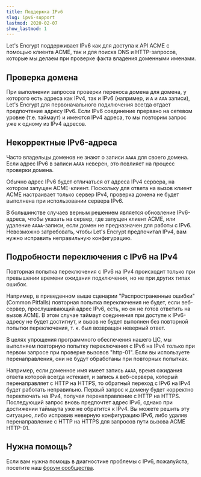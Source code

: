 ```yaml
---
title: Поддержка IPv6
slug: ipv6-support
lastmod: 2020-02-07
show_lastmod: 1
---
```



Let's Encrypt поддерживает IPv6 как для доступа к API ACME с помощью клиента ACME, так и для поиска DNS и HTTP-запросов, которые мы делаем при проверке факта владения доменными именами.

## Проверка домена

При выполнении запросов проверки переноса домена для домена, у которого есть адреса как IPv4, так и IPv6 (например, и `A` и `AAA` записи), Let's Encrypt для первоначального подключения всегда отдает предпочтение адресу IPv6. Если IPv6 соединение прервано на сетевом уровне (т.е. таймаут) и имеются IPv4 адреса, то мы повторим запрос уже к одному из IPv4 адресов.

## Некорректные IPv6-адреса

Часто владельцы доменов не знают о записи `AAAA` для своего домена. Если адрес IPv6 в записи `AAAA` неверен, это повлияет на процесс проверки домена.

Обычно адрес IPv6 будет отличаться от адреса IPv4 сервера, на котором запущен ACME-клиент. Поскольку для ответа на вызов клиент ACME настраивает только сервер IPv4, проверка домена не будет выполнена при использовании сервера IPv6.

В большинстве случаев верным решением является обновление IPv6-адреса, чтобы указать на сервер, где запущен клиент ACME, или удаление `AAAA`-записи, если домен не предназначен для работы с IPv6. Невозможно затребовать, чтобы Let's Encrypt предпочитал IPv4, вам нужно исправить неправильную конфигурацию.

## Подробности переключения с IPv6 на IPv4

Повторная попытка переключения с IPv6 на IPv4 происходит только при превышении времени ожидания подключения, но не при других типах ошибок.

Например, в приведенном выше сценарии "Распространенные ошибки" (Common Pitfalls) повторная попытка переключения не будет, если веб-сервер, прослушивающий адрес IPv6, есть, но он не готов ответить на вызов ACME. В этом случае таймаут соединения при доступе к IPv6-адресу не будет достигнут, и вызов не будет выполнен без повторной попытки переключения, т. к. был возвращен неверный ответ.

В целях упрощения программного обеспечения нашего ЦС, мы выполняем повторную попытку переключения с IPv6 на IPv4 только при первом запросе при проверке вызовов "http-01". Если вы используете перенаправления, они не будут обработаны при повторных попытках.

Например, если доменное имя имеет запись `AAAA`, время ожидания ответа которой всегда истекает, и запись `A` веб-сервера, который перенаправляет с HTTP на HTTPS, то обратный переход с IPv6 на IPv4 будет работать неправильно. Первый запрос к домену будет корректно переключать на IPv4, получая перенаправление с HTTP на HTTPS. Последующий запрос вновь предпочтет адрес IPv6, однако при достижении таймаута уже не обратится к IPv4. Вы можете решить эту ситуацию, либо исправив неверную конфигурацию IPv6, либо удалив перенаправление с HTTP на HTTPS для запросов пути вызова ACME HTTP-01.

## Нужна помощь?

Если вам нужна помощь в диагностике проблемы с IPv6, пожалуйста, посетите наш [форум сообщества](https://community.letsencrypt.org).
